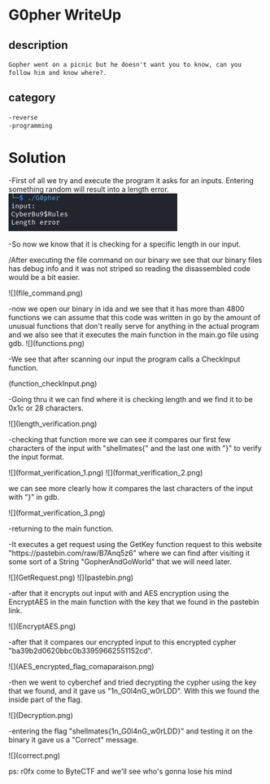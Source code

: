 # G0pher WriteUp

## description
    Gopher went on a picnic but he doesn't want you to know, can you follow him and know where?.

## category
    -reverse    
    -programming   

# Solution
-First of all we try and execute the program 
it asks for an inputs. Entering something random will result into a length error.
![](First_execution.png)

<p>-So now we know that it is checking for a specific length in our input.</p>

<p>/After executing the file command on our binary we see that our binary files has debug info and it was not striped so reading the disassembled code would be a bit easier.</p>
![](file_command.png)

<p>-now we open our binary in ida and we see that it has more than 4800 functions we can assume that this code was written in go by the amount of unusual functions that don't really serve for anything in the actual program and we also see that it executes the main function in the main.go file using gdb.
![](functions.png)</p>

<p>-We see that after scanning our input the program calls a CheckInput function.</p>
(function_checkInput.png)

<p>-Going thru it we can find where it is checking length and we find it to be 0x1c or 28 characters.</p>
![](length_verification.png)


<p>-checking that function more we can see it compares our first few characters of the input with "shellmates{"
and the last one with "}" to verify the input format.</p>
![](format_verification_1.png)
![](format_verification_2.png)
</p>we can see more clearly how it compares the last characters of the input with "}" in gdb.</p>
![](format_verification_3.png)

<p>-returning to the main function.</p>

<p>-It executes a get request using the GetKey function request to this website "https://pastebin.com/raw/B7Anq5z6" where we can find after visiting it some sort of a String "GopherAndGoWorld" that we will need later.</p>
![](GetRequest.png)
![](pastebin.png)

<p>-after that it encrypts out input with and AES encryption using the EncryptAES in the main function with the key that we found in the pastebin link.</p>
![](EncryptAES.png)

<p>-after that it compares our encrypted input to this encrypted cypher "ba39b2d0620bbc0b33959662551152cd".</p>
![](AES_encrypted_flag_comaparaison.png)

<p>-then we went to cyberchef and tried decrypting the cypher using the key that we found, and it gave us "1n_G0l4nG_w0rLDD". With this we found the inside part of the flag.</p>
![](Decryption.png)

<p>-entering the flag "shellmates{1n_G0l4nG_w0rLDD}" and testing it on the binary it gave us a "Correct" message.</p>
![](correct.png)





ps: r0fx come to ByteCTF and we'll see who's gonna lose his mind
